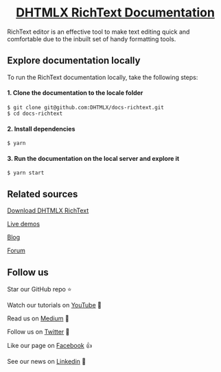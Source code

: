 <h1 align="center"><a href="https://docs.dhtmlx.com/richtext/">DHTMLX RichText Documentation</a></h1>

RichText editor is an effective tool to make text editing quick and comfortable due to the inbuilt set of handy formatting tools.

## Explore documentation locally

To run the RichText documentation locally, take the following steps:

#### 1. Clone the documentation to the locale folder

```
$ git clone git@github.com:DHTMLX/docs-richtext.git
$ cd docs-richtext
```

#### 2. Install dependencies

```
$ yarn
```

#### 3. Run the documentation on the local server and explore it

```
$ yarn start
```

## Related sources

[Download DHTMLX RichText](https://dhtmlx.com/docs/products/dhtmlxRichText/download.shtml)

[Live demos](https://snippet.dhtmlx.com/pdh5buvg?tag=richtext)

[Blog](https://dhtmlx.com/blog/tag/richtext/)

[Forum](https://forum.dhtmlx.com/c/richtext/)

## Follow us

Star our GitHub repo :star:

Watch our tutorials on [YouTube](https://www.youtube.com/user/dhtmlx/videos) :eyes:

Read us on [Medium](https://medium.com/@dhtmlx) :newspaper:

Follow us on [Twitter](https://twitter.com/dhtmlx) :feet:

Like our page on [Facebook](https://www.facebook.com/dhtmlx/) :thumbsup:

See our news on [Linkedin](https://www.linkedin.com/groups/3345009/) :mega:


